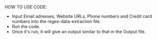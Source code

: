 HOW TO USE CODE:
- Input Email adresses, Website URLs, Phone numbers and Credit card numbers into the regex-data-extraction file.
- Run the code.
- Once it's run, it will give an output similar to that in the Output file.
